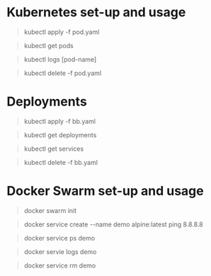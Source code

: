 # Kubernetes set-up and usage

> kubectl apply -f pod.yaml

> kubectl get pods

> kubectl logs [pod-name]

> kubectl delete -f pod.yaml

# Deployments

> kubectl apply -f bb.yaml

> kubectl get deployments

> kubectl get services

> kubectl delete -f bb.yaml

# Docker Swarm set-up and usage

> docker swarm init

> docker service create --name demo alpine:latest ping 8.8.8.8

> docker service ps demo

> docker servie logs demo

> docker service rm demo